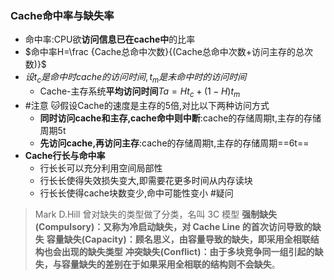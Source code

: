### Cache命中率与缺失率
- 命中率:CPU欲**访问信息已在cache中**的比率
- $命中率H=\frac {Cache总命中次数}{(Cache总命中次数+访问主存的总次数)}$
- $设t_{c}是命中时cache的访问时间,t_{m}是未命中时的访问时间$
	- Cache-主存系统**平均访问时间**$T{a}=Ht_{c}+(1-H)t_m$
- #注意 🐱假设Cache的速度是主存的5倍,对比以下两种访问方式
	- **同时访问cache和主存,cache命中则中断**:cache的存储周期t,主存的存储周期5t
	- **先访问cache,再访问主存**:cache的存储周期t,主存的存储周期==6t==
- **Cache行长与命中率**
	- 行长长可以充分利用空间局部性
	- 行长长使得失效损失变大,即需要花更多时间从内存读块
	- 行长长使得cache块数变少,命中可能性变小 #疑问 
>Mark D.Hill 曾对缺失的类型做了分类，名叫 3C 模型
**强制缺失(Compulsory)：又称为冷启动缺失，对 Cache Line 的首次访问导致的缺失**
**容量缺失(Capacity)：顾名思义，由容量导致的缺失，即采用全相联结构也会出现的缺失类型**
**冲突缺失(Conflict)：由于多块竞争同一组引起的缺失，与容量缺失的差别在于如果采用全相联的结构则不会缺失**。
<!--SR:!2022-10-15,2,230-->